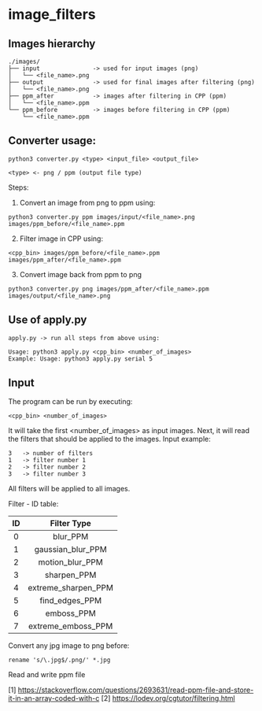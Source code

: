 # image_filters

## Images hierarchy

```
./images/
├── input               -> used for input images (png)
│   └── <file_name>.png
├── output              -> used for final images after filtering (png)
│   └── <file_name>.png
├── ppm_after           -> images after filtering in CPP (ppm)
│   └── <file_name>.ppm
└── ppm_before          -> images before filtering in CPP (ppm)
    └── <file_name>.ppm
```


## Converter usage:

```
python3 converter.py <type> <input_file> <output_file>

<type> <- png / ppm (output file type)

```

Steps:

1. Convert an image from png to ppm using:

```
python3 converter.py ppm images/input/<file_name>.png images/ppm_before/<file_name>.ppm
```

2. Filter image in CPP using:

```
<cpp_bin> images/ppm_before/<file_name>.ppm images/ppm_after/<file_name>.ppm
```

3. Convert image back from ppm to png
```
python3 converter.py png images/ppm_after/<file_name>.ppm images/output/<file_name>.png
```


## Use of apply.py

```
apply.py -> run all steps from above using:

Usage: python3 apply.py <cpp_bin> <number_of_images>
Example: Usage: python3 apply.py serial 5

```

## Input

The program can be run by executing:

```
<cpp_bin> <number_of_images>
```

It will take the first <number_of_images> as input images.
Next, it will read the filters that should be applied to the images.
Input example:

```
3   -> number of filters
1   -> filter number 1
2   -> filter number 2
3   -> filter number 3
```

All filters will be applied to all images.

Filter - ID table:

| ID    | Filter Type              |
| :---: | :----------------------: |
| 0     | blur_PPM                 |
| 1     | gaussian_blur_PPM        |
| 2     | motion_blur_PPM          |
| 3     | sharpen_PPM              |
| 4     | extreme_sharpen_PPM      |
| 5     | find_edges_PPM           |
| 6     | emboss_PPM               |
| 7     | extreme_emboss_PPM       |


Convert any jpg image to png before:

```
rename 's/\.jpg$/.png/' *.jpg

```



Read and write ppm file

[1] https://stackoverflow.com/questions/2693631/read-ppm-file-and-store-it-in-an-array-coded-with-c
[2] https://lodev.org/cgtutor/filtering.html
